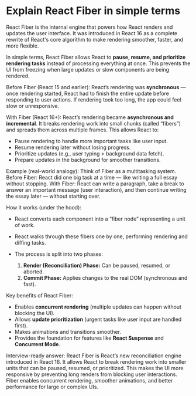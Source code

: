 # Explain React Fiber in simple terms

React Fiber is the internal engine that powers how React renders and updates the user interface. It was introduced in React 16 as a complete rewrite of React's core algorithm to make rendering smoother, faster, and more flexible.

In simple terms, React Fiber allows React to **pause, resume, and prioritize rendering tasks** instead of processing everything at once. This prevents the UI from freezing when large updates or slow components are being rendered.

Before Fiber (React 15 and earlier):
React’s rendering was **synchronous** — once rendering started, React had to finish the entire update before responding to user actions. If rendering took too long, the app could feel slow or unresponsive.

With Fiber (React 16+):
React’s rendering became **asynchronous and incremental**. It breaks rendering work into small chunks (called “fibers”) and spreads them across multiple frames. This allows React to:

* Pause rendering to handle more important tasks like user input.
* Resume rendering later without losing progress.
* Prioritize updates (e.g., user typing > background data fetch).
* Prepare updates in the background for smoother transitions.

Example (real-world analogy):
Think of Fiber as a multitasking system.
Before Fiber: React did one big task at a time — like writing a full essay without stopping.
With Fiber: React can write a paragraph, take a break to answer an important message (user interaction), and then continue writing the essay later — without starting over.

How it works (under the hood):

* React converts each component into a “fiber node” representing a unit of work.
* React walks through these fibers one by one, performing rendering and diffing tasks.
* The process is split into two phases:

  1. **Render (Reconciliation) Phase:** Can be paused, resumed, or aborted.
  2. **Commit Phase:** Applies changes to the real DOM (synchronous and fast).

Key benefits of React Fiber:

* Enables **concurrent rendering** (multiple updates can happen without blocking the UI).
* Allows **update prioritization** (urgent tasks like user input are handled first).
* Makes animations and transitions smoother.
* Provides the foundation for features like **React Suspense** and **Concurrent Mode**.

Interview-ready answer:
React Fiber is React’s new reconciliation engine introduced in React 16. It allows React to break rendering work into smaller units that can be paused, resumed, or prioritized. This makes the UI more responsive by preventing long renders from blocking user interactions. Fiber enables concurrent rendering, smoother animations, and better performance for large or complex UIs.
